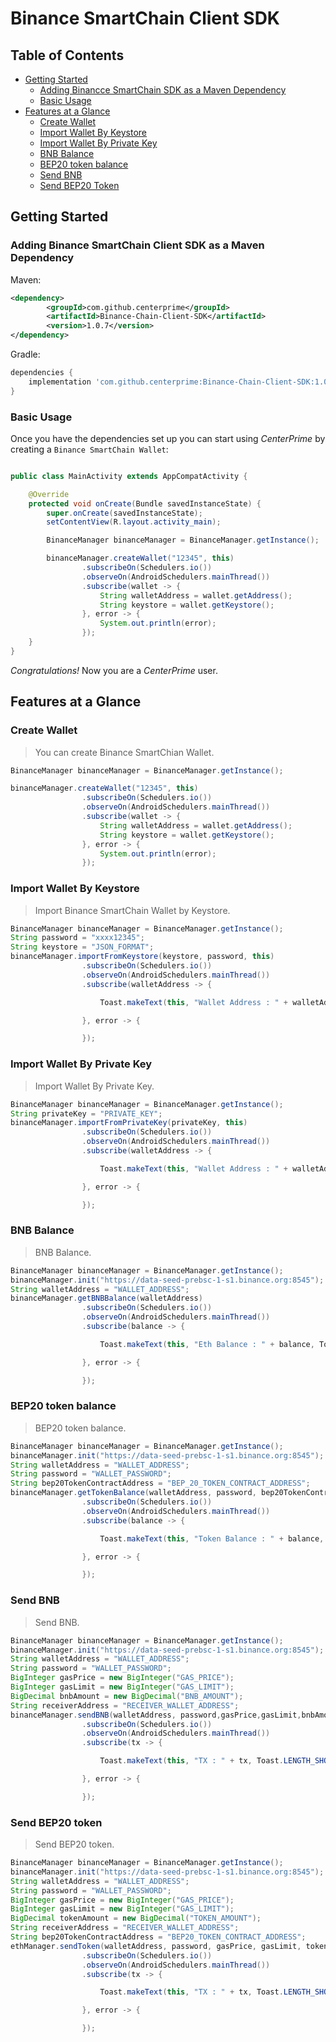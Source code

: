 # Binance SmartChain Client SDK 


## Table of Contents

- [Getting Started](#getting-started)
  - [Adding Binancce SmartChain SDK as a Maven Dependency](#adding-ethereum-sdk-as-a-maven-dependency)
  - [Basic Usage](#basic-usage)
- [Features at a Glance](#features-at-a-glance)
  - [Create Wallet](#create-wallet)
  - [Import Wallet By Keystore](#import-wallet-by-keystore)
  - [Import Wallet By Private Key](#import-wallet-by-private-key)
  - [BNB Balance](#ethereum-balance)
  - [BEP20 token balance](#erc20-token-balance)
  - [Send BNB](#send-ether)
  - [Send BEP20 Token](#send-erc20-token)

## Getting Started

### Adding Binance SmartChain Client SDK as a Maven Dependency

Maven:

```xml
<dependency>
	    <groupId>com.github.centerprime</groupId>
	    <artifactId>Binance-Chain-Client-SDK</artifactId>
	    <version>1.0.7</version>
</dependency>
```

Gradle:

```groovy
dependencies {
    implementation 'com.github.centerprime:Binance-Chain-Client-SDK:1.0.7'
}
```

### Basic Usage

Once you have the dependencies set up you can start using *CenterPrime* by creating a `Binance SmartChain Wallet`:

```java

public class MainActivity extends AppCompatActivity {

    @Override
    protected void onCreate(Bundle savedInstanceState) {
        super.onCreate(savedInstanceState);
        setContentView(R.layout.activity_main);

        BinanceManager binanceManager = BinanceManager.getInstance();

        binanceManager.createWallet("12345", this)
                .subscribeOn(Schedulers.io())
                .observeOn(AndroidSchedulers.mainThread())
                .subscribe(wallet -> {
                    String walletAddress = wallet.getAddress();
                    String keystore = wallet.getKeystore();
                }, error -> {
                    System.out.println(error);
                });
    }
}
```

*Congratulations!* Now you are a *CenterPrime* user.

## Features at a Glance

### Create Wallet

> You can create Binance SmartChian Wallet.
```java
BinanceManager binanceManager = BinanceManager.getInstance();

binanceManager.createWallet("12345", this)
                .subscribeOn(Schedulers.io())
                .observeOn(AndroidSchedulers.mainThread())
                .subscribe(wallet -> {
                    String walletAddress = wallet.getAddress();
                    String keystore = wallet.getKeystore();
                }, error -> {
                    System.out.println(error);
                });

```

### Import Wallet By Keystore

> Import Binance SmartChain Wallet by Keystore.

```java
BinanceManager binanceManager = BinanceManager.getInstance();
String password = "xxxx12345";
String keystore = "JSON_FORMAT";
binanceManager.importFromKeystore(keystore, password, this)
                .subscribeOn(Schedulers.io())
                .observeOn(AndroidSchedulers.mainThread())
                .subscribe(walletAddress -> {

                    Toast.makeText(this, "Wallet Address : " + walletAddress, Toast.LENGTH_SHORT).show();

                }, error -> {

                });
```
### Import Wallet By Private Key

> Import Wallet By Private Key.

```java
BinanceManager binanceManager = BinanceManager.getInstance();
String privateKey = "PRIVATE_KEY";
binanceManager.importFromPrivateKey(privateKey, this)
                .subscribeOn(Schedulers.io())
                .observeOn(AndroidSchedulers.mainThread())
                .subscribe(walletAddress -> {

                    Toast.makeText(this, "Wallet Address : " + walletAddress, Toast.LENGTH_SHORT).show();

                }, error -> {

                });
```


### BNB Balance

> BNB Balance.

```java
BinanceManager binanceManager = BinanceManager.getInstance();
binanceManager.init("https://data-seed-prebsc-1-s1.binance.org:8545");
String walletAddress = "WALLET_ADDRESS";
binanceManager.getBNBBalance(walletAddress)
                .subscribeOn(Schedulers.io())
                .observeOn(AndroidSchedulers.mainThread())
                .subscribe(balance -> {

                    Toast.makeText(this, "Eth Balance : " + balance, Toast.LENGTH_SHORT).show();

                }, error -> {

                });
```
### BEP20 token balance

> BEP20 token balance.

```java
BinanceManager binanceManager = BinanceManager.getInstance();
binanceManager.init("https://data-seed-prebsc-1-s1.binance.org:8545");
String walletAddress = "WALLET_ADDRESS";
String password = "WALLET_PASSWORD";
String bep20TokenContractAddress = "BEP_20_TOKEN_CONTRACT_ADDRESS";
binanceManager.getTokenBalance(walletAddress, password, bep20TokenContractAddress, this)
                .subscribeOn(Schedulers.io())
                .observeOn(AndroidSchedulers.mainThread())
                .subscribe(balance -> {

                    Toast.makeText(this, "Token Balance : " + balance, Toast.LENGTH_SHORT).show();

                }, error -> {

                });
```

### Send BNB

> Send BNB.

```java
BinanceManager binanceManager = BinanceManager.getInstance();
binanceManager.init("https://data-seed-prebsc-1-s1.binance.org:8545");
String walletAddress = "WALLET_ADDRESS";
String password = "WALLET_PASSWORD";
BigInteger gasPrice = new BigInteger("GAS_PRICE");
BigInteger gasLimit = new BigInteger("GAS_LIMIT");
BigDecimal bnbAmount = new BigDecimal("BNB_AMOUNT");
String receiverAddress = "RECEIVER_WALLET_ADDRESS";
binanceManager.sendBNB(walletAddress, password,gasPrice,gasLimit,bnbAmount, receiverAddress, this)
                .subscribeOn(Schedulers.io())
                .observeOn(AndroidSchedulers.mainThread())
                .subscribe(tx -> {

                    Toast.makeText(this, "TX : " + tx, Toast.LENGTH_SHORT).show();

                }, error -> {

                });
```
### Send BEP20 token

> Send BEP20 token.

```java
BinanceManager binanceManager = BinanceManager.getInstance();
binanceManager.init("https://data-seed-prebsc-1-s1.binance.org:8545");
String walletAddress = "WALLET_ADDRESS";
String password = "WALLET_PASSWORD";
BigInteger gasPrice = new BigInteger("GAS_PRICE");
BigInteger gasLimit = new BigInteger("GAS_LIMIT");
BigDecimal tokenAmount = new BigDecimal("TOKEN_AMOUNT");
String receiverAddress = "RECEIVER_WALLET_ADDRESS";
String bep20TokenContractAddress = "BEP20_TOKEN_CONTRACT_ADDRESS";
ethManager.sendToken(walletAddress, password, gasPrice, gasLimit, tokenAmount, receiverAddress, bep20TokenContractAddress, this)
                .subscribeOn(Schedulers.io())
                .observeOn(AndroidSchedulers.mainThread())
                .subscribe(tx -> {

                    Toast.makeText(this, "TX : " + tx, Toast.LENGTH_SHORT).show();

                }, error -> {

                });
```


